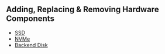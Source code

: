 ## Adding, Replacing & Removing Hardware Components

* [SSD](SSD.md)
* [NVMe](NVME.md)
* [Backend Disk](Backend-Disk.md)
